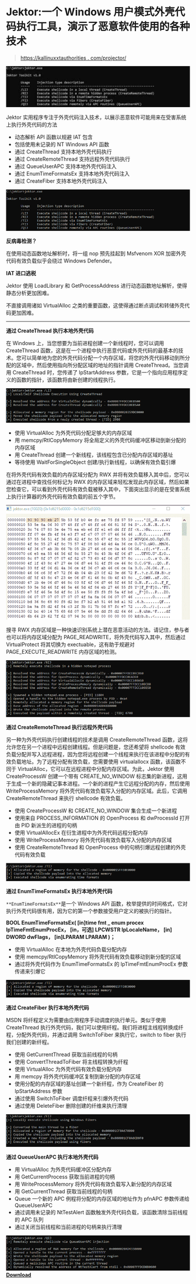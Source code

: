 # Jektor:一个 Windows 用户模式外壳代码执行工具，演示了恶意软件使用的各种技术

> [https://kallinuxxtauthorities . com/projector/](https://kalilinuxtutorials.com/jektor/)

[![](img//772293c1575b86f309782e62cd478c21.png)](https://blogger.googleusercontent.com/img/a/AVvXsEh16vEZ6PH-I-ZrsBFnWcCoddD1_0xRZcFAcs-XGffqVnINIl9AnvBH477KhNWOJPBCVL_mzVIZjDIx7lkkvPnRWDK2KIfYhKDw4zVu1xaiquW79Rw06fJZ_09pPTLl6UW-vMAz_ZwZbwt8R4HzbJU3qTkQAws20XD0IC7yoERPYm21Xkf1e3PH8jYs=s1706)

Jektor 实用程序专注于外壳代码注入技术，以展示恶意软件可能用来在受害系统上执行外壳代码的方法

*   动态解析 API 函数以规避 IAT 包含
*   包括使用未记录的 NT Windows API 函数
*   通过 CreateThread 支持本地外壳代码执行
*   通过 CreateRemoteThread 支持远程外壳代码执行
*   通过 QueueUserAPC 支持本地外壳代码注入
*   通过 EnumTimeFormatsEx 支持本地外壳代码注入
*   通过 CreateFiber 支持本地外壳代码注入

![](img//c3c466081992e0ca42275baf4f945cb4.png)

**反病毒检测？**

在使用动态函数地址解析时，将一组 nop 预先挂起到 Msfvenom XOR 加密外壳代码有效负载似乎会绕过 Windows Defender。

**IAT 进口逃税**

Jektor 使用 LoadLibrary 和 GetProcessAddress 进行动态函数地址解析，使得静态分析更加困难。

不直接调用诸如 VirtualAlloc 之类的重要函数，这使得通过断点调试和转储外壳代码更加困难。

* * *

**通过 CreateThread 执行本地外壳代码**

在 Windows 上，当您想要为当前进程创建一个新线程时，您可以调用 CreateThread 函数，这是在一个进程中执行恶意代码或外壳代码的最基本的技术。您可以简单地为您的外壳代码分配一个内存区域，将您的外壳代码移动到所分配的区域中，然后使用指向所分配区域的地址的指针调用 CreateThread。当您调用 CreateThread 时，您传递了 lpStartAddress 参数，它是一个指向应用程序定义的函数的指针，该函数将由新创建的线程执行。

![](img//09372fffa491ae26434100193cf2e4c4.png)

*   使用 VirtualAlloc 为外壳代码分配足够大的内存区域
*   用 memcpy/RtlCopyMemory 将全局定义的外壳代码缓冲区移动到新分配的内存区域
*   用 CreateThread 创建一个新线程，该线程包含已分配内存区域的基址
*   等待使用 WaitForSingleObject 创建/执行新线程，以确保有效负载引爆

在将外壳代码有效负载的内存区域分配为 RWX 并将有效负载移入其中后，您可以通过在进程中查找任何标记为 RWX 的内存区域来轻松发现此内存区域，然后如果您检查它，可以看到外壳代码有效负载被移入其中，下面突出显示的是在受害系统上执行计算器的外壳代码有效负载的前五个字节。

![](img//cdbb29ad644a6f4b98c6d3c3bad087c4.png)

搜寻 RWX 内存区域是一种快速识别系统上潜在恶意活动的方法。请记住，参与者也可以将内存区域分配为 PAGE_READWRITE，将外壳代码写入其中，然后通过 VirtualProtect 将其切换为 exectuable，这有助于规避对 PAGE_EXECUTE_READWRITE 内存区域的检测。

![](img//598453645c691e05163d7e439eb11b31.png)

**通过 CreateRemoteThread 执行远程外壳代码**

另一种为外壳代码执行创建线程的技术是调用 CreateRemoteThread 函数，这将允许您在另一个进程中远程创建线程。但是问题是，您还希望将 shellcode 有效负载分配并写入远程进程，因为您将远程创建一个线程来执行在该进程中分配的有效负载地址。为了远程分配有效负载，您需要使用 virtualallocx 函数，该函数不同于 VirtualAlloc，它可以在远程进程中分配内存区域。为此，Jektor 使用 CreateProcessW 创建一个带有 CREATE_NO_WINDOW 标志集的新进程，这用于生成一个新的隐藏记事本进程。一个新的进程产生它远程分配的内存，然后使用 WriteProcessMemory 将外壳代码有效负载写入分配的内存区域。此后，它调用 CreateRemoteThread 来执行 shellcode 有效负载。

*   使用 CreateProcessW 和 CREATE_NO_WINDOW 集合生成一个新进程
*   使用来自 PROCESS_INFORMATION 的 OpenProcess 和 dwProcessId 打开由 PID 新派生的进程的句柄
*   使用 VirtualAllocEx 在衍生进程中为外壳代码远程分配内存
*   使用 WriteProcessMemory 将外壳代码有效负载写入分配的内存区域
*   使用 CreateRemoteThread 和 OpenProcess 中的句柄引爆远程创建的外壳代码有效负载

![](img//06109b067d6588d78b4cc524a01293b6.png)

**通过 EnumTimeFormatsEx 执行本地外壳代码**

`**EnumTimeFormatsEx**`是一个 Windows API 函数，枚举提供的时间格式，它对执行外壳代码很有用，因为它的第一个参数接受用户定义的被执行的指针。

**BOOL EnumTimeFormatsEx(
[in]time fmt _ enum procex lpTimeFmtEnumProcEx，
[in，可选] LPCWSTR lpLocaleName，
[in] DWORD dwFlags，
[in]LPARAM LPARAM
)；**

*   使用 VirtualAlloc 在本地为外壳代码负载分配内存
*   使用 memcpy/RtlCopyMemory 将外壳代码有效负载移动到新分配的区域
*   通过将外壳代码作为 EnumTimeFormatsEx 的 lpTimeFmtEnumProcEx 参数传递来引爆它

![](img//274cc41a71385c9518a2ed6790cce416.png)

**通过 CreateFiber 执行本地外壳代码**

MSDN 将纤程定义为需要由应用程序手动调度的执行单元。类似于使用 CreateThread 执行外壳代码，我们可以使用纤程。我们将进程主线程转换成纤程，分配外壳代码，并通过调用 SwitchToFiber 来执行它，switch to fiber 执行我们创建的新纤程。

*   使用 GetCurrentThread 获取当前线程的句柄
*   使用 ConvertThreadToFiber 将主线程转换为纤程
*   使用 VirtualAlloc 为外壳代码有效负载分配内存
*   用 memcpy 将外壳代码缓冲区复制到新分配的内存区域
*   使用分配的内存区域的基址创建一个新纤程，作为 CreateFiber 的 lpStartAddress 参数
*   通过使用 SwitchToFiber 调度纤程来引爆外壳代码
*   通过使用 DeleteFiber 删除创建的纤维来执行清理

![](img//99c81f1b53f18d2f7f2e7b1c46c492a3.png)

**通过 QueueUserAPC 执行本地外壳代码**

*   用 VirtualAlloc 为外壳代码缓冲区分配内存
*   用 GetCurrentProcess 获取当前进程的句柄
*   用 WriteProcessMemory 将外壳代码有效负载写入新分配的内存区域
*   用 GetCurrentThread 获取当前线程的句柄
*   Queue 一个新的 APC 例程将分配的内存区域的地址作为 pfnAPC 参数传递给 QueueUserAPC
*   通过调用未记录的 NtTestAlert 函数触发外壳代码负载，该函数清除当前线程的 APC 队列
*   通过关闭当前线程和当前进程的句柄来执行清理

![](img//d398c6f058cb0cef008a97b3f4c7355f.png)[**Download**](https://github.com/FULLSHADE/Jektor)